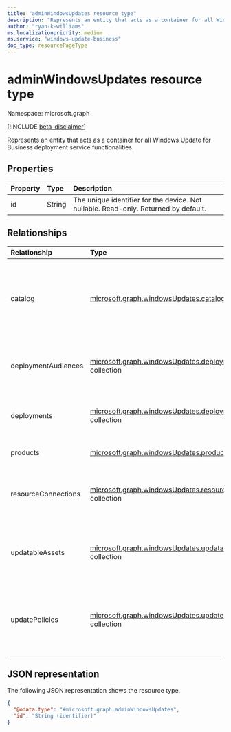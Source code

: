 ```yaml
---
title: "adminWindowsUpdates resource type"
description: "Represents an entity that acts as a container for all Windows Update for Business deployment service functionalities."
author: "ryan-k-williams"
ms.localizationpriority: medium
ms.service: "windows-update-business"
doc_type: resourcePageType
---
```


# adminWindowsUpdates resource type

Namespace: microsoft.graph

[!INCLUDE [beta-disclaimer](../../includes/beta-disclaimer.md)]

Represents an entity that acts as a container for all Windows Update for Business deployment service functionalities.

## Properties
| Property | Type   | Description                                                                         |
|:---------|:-------|:------------------------------------------------------------------------------------|
| id       | String | The unique identifier for the device. Not nullable. Read-only. Returned by default. |

## Relationships
|Relationship|Type|Description|
|:---|:---|:---|
|catalog|[microsoft.graph.windowsUpdates.catalog](../resources/windowsupdates-catalog.md)|Catalog of content that can be approved for deployment by the deployment service. Read-only.|
|deploymentAudiences|[microsoft.graph.windowsUpdates.deploymentAudience](../resources/windowsupdates-deploymentaudience.md) collection|The set of [updatableAsset](../resources/windowsupdates-updatableasset.md) resources to which a [deployment](../resources/windowsupdates-deployment.md) can apply.|
|deployments|[microsoft.graph.windowsUpdates.deployment](../resources/windowsupdates-deployment.md) collection|Deployments created using the deployment service.|
|products|[microsoft.graph.windowsUpdates.product](../resources/windowsupdates-product.md) collection|A collection of Windows products.|
|resourceConnections|[microsoft.graph.windowsUpdates.resourceConnection](../resources/windowsupdates-resourceconnection.md) collection|Service connections to external resources such as analytics workspaces.|
|updatableAssets|[microsoft.graph.windowsUpdates.updatableAsset](../resources/windowsupdates-updatableasset.md) collection|Assets registered with the deployment service that can receive updates.|
|updatePolicies|[microsoft.graph.windowsUpdates.updatePolicy](../resources/windowsupdates-updatepolicy.md) collection|A collection of policies for approving the deployment of different content to an audience over time.|

## JSON representation
The following JSON representation shows the resource type.
<!-- {
  "blockType": "resource",
  "keyProperty": "id",
  "@odata.type": "microsoft.graph.adminWindowsUpdates",
  "openType": false
}
-->
``` json
{
  "@odata.type": "#microsoft.graph.adminWindowsUpdates",
  "id": "String (identifier)"
}
```
